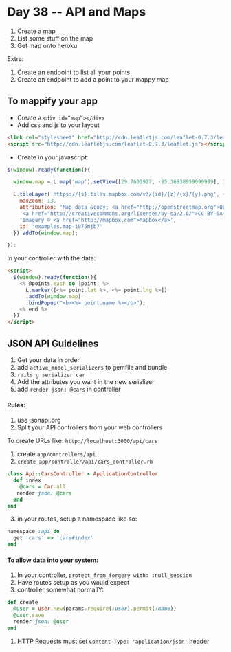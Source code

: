 Day 38 -- API and Maps
======================


1. Create a map
2. List some stuff on the map
3. Get map onto heroku


Extra:

1. Create an endpoint to list all your points
2. Create an endpoint to add a point to your mappy map


## To mappify your app

* Create a ```<div id=“map”></div>```
* Add css and js to your layout

```html
<link rel="stylesheet" href="http://cdn.leafletjs.com/leaflet-0.7.3/leaflet.css" />
<script src="http://cdn.leafletjs.com/leaflet-0.7.3/leaflet.js"></script>
```

* Create in your javascript:

```js
$(window).ready(function(){

  window.map = L.map('map').setView([29.7601927, -95.36938959999999], 12);

  L.tileLayer('https://{s}.tiles.mapbox.com/v3/{id}/{z}/{x}/{y}.png', {
    maxZoom: 13,
    attribution: 'Map data &copy; <a href="http://openstreetmap.org">OpenStreetMap</a> contributors, ' +
    '<a href="http://creativecommons.org/licenses/by-sa/2.0/">CC-BY-SA</a>, ' +
    'Imagery © <a href="http://mapbox.com">Mapbox</a>',
    id: 'examples.map-i875mjb7'
  }).addTo(window.map);

});
```

In your controller with the data:

```html
<script>
  $(window).ready(function(){
    <% @points.each do |point| %>
      L.marker([<%= point.lat %>, <%= point.lng %>])
      .addTo(window.map)
      .bindPopup("<b><%= point.name %></b>");
    <% end %>
  });
</script>
```


JSON API Guidelines
------------

1. Get your data in order
1. add `active_model_serializers` to gemfile and bundle
1. `rails g serializer car`
1. Add the attributes you want in the new serializer
1. add `render json: @cars` in controller

#### Rules:

1. use jsonapi.org
1. Split your API controllers from your web controllers

To create URLs like: `http://localhost:3000/api/cars`

1. create `app/controllers/api`
2. `create app/controller/api/cars_controller.rb`

```ruby
class Api::CarsController < ApplicationController
  def index
    @cars = Car.all
   render json: @cars
  end
end
```

3. in your routes, setup a namespace like so:

```ruby
namespace :api do
  get 'cars' => 'cars#index'
end
```


#### To allow data into your system:

1. In your controller, `protect_from_forgery with: :null_session`
1. Have routes setup as you would expect
1. controller somewhat normallY:

```ruby
def create
  @user = User.new(params.require(:user).permit(:name))
  @user.save
  render json: @user
end
```

1. HTTP Requests must set `Content-Type: 'application/json'` header

